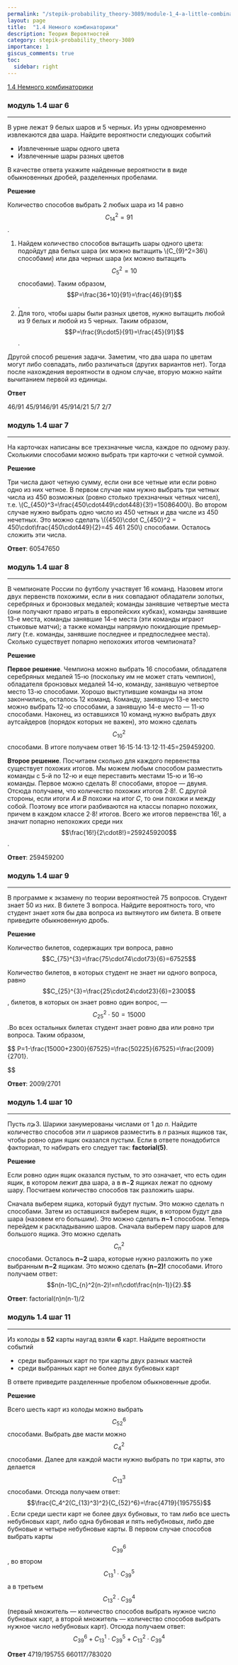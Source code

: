 ```yaml
---
permalink: "/stepik-probability_theory-3089/module-1_4-a-little-combinatorics"
layout: page
title:  "1.4 Немного комбинаторики"
description: Теория Вероятностей
category: stepik-probability_theory-3089
importance: 1
giscus_comments: true
toc:
  sidebar: right
---
```


[1.4 Немного комбинаторики](https://stepik.org/lesson/48661/step/1?unit=26432)

### модуль 1.4 шаг 6

-------------------------------------------------

В урне лежат 9 белых шаров и 5 черных. Из урны одновременно извлекаются два шара. Найдите вероятности следующих событий

* Извлеченные шары одного цвета
* Извлеченные шары разных цветов

В качестве ответа укажите найденные вероятности в виде обыкновенных дробей, разделенных пробелами.

**Решение**

Количество способов выбрать 2 любых шара из 14 равно $$C_{14}^2=91$$.

1) Найдем количество способов вытащить шары одного цвета: подойдут два белых шара (их можно вытащить \\(C_{9}^2=36\\) способами) или два черных шара (их можно вытащить $$C_{5}^2=10$$ способами). Таким образом, $$P=\frac{36+10}{91}=\frac{46}{91}$$.
2) Для того, чтобы шары были разных цветов, нужно вытащить любой из 9 белых и любой из 5 черных.
   Таким образом, $$P=\frac{9\cdot5}{91}=\frac{45}{91}$$.

Другой способ решения задачи. Заметим, что два шара по цветам могут либо совпадать, либо различаться (других вариантов нет). Тогда после нахождения вероятности в одном случае, вторую можно найти вычитанием первой из единицы.

**Ответ**

46/91 45/9146/91 45/914/21 5/7 2/7


### модуль 1.4 шаг 7

-------------------------------------------------

На карточках написаны все трехзначные числа, каждое по одному разу. Сколькими способами можно выбрать три карточки с четной суммой.

**Решение**

Три числа дают четную сумму, если они все четные или если ровно одно из них четное. В первом случае нам нужно выбрать три четных числа из 450 возможных (ровно столько трехзначных четных чисел), т.е. \\(C_{450}^3=\frac{450\cdot449\cdot448}{3!}=15086400\\). Во втором случае нужно выбрать одно число из 450 четных и два числе из 450 нечетных. Это можно сделать \\({450}\cdot C_{450}^2 = 450\cdot\frac{450\cdot449}{2}=45 461 250\\) способами. Осталось сложить эти числа.

**Ответ**: 60547650

### модуль 1.4 шаг 8

-------------------------------------------------

В чемпионате России по футболу участвует 16 команд. Назовем итоги двух первенств похожими, если в них совпадают обладатели золотых, серебряных и бронзовых медалей; команды занявшие четвертые места (они получают право играть в европейских кубках), команды занявшие 13-е места, команды занявшие 14-е места (эти команды играют стыковые матчи); а также команды напрямую покидающие премьер-лигу (т.е. команды, занявшие последнее и предпоследнее места). Сколько существует попарно непохожих итогов чемпионата?

**Решение**

**Первое решение**. Чемпиона можно выбрать 16 способами, обладателя серебряных медалей 15-ю (поскольку им не может стать чемпион), обладателя бронзовых медалей 14-ю, команду, занявшую четвертое место 13-ю способами. Хорошо выступившие команды на этом закончились, осталось 12 команд. Команду, занявшую 13-е место можно выбрать 12-ю способами, а занявшую 14-е место — 11-ю способами. Наконец, из оставшихся 10 команд нужно выбрать двух аутсайдеров (порядок которых не важен), это можно сделать $$C_{10}^2$$ способами. В итоге получаем ответ 16⋅15⋅14⋅13⋅12⋅11⋅45=259459200.

**Второе решение**. Посчитаем сколько для каждого первенства существует похожих итогов. Мы можем любым способом разместить команды с 5-й по 12-ю и еще переставить местами 15-ю и 16-ю команды. Первое можно сделать 8! способами, второе — двумя. Отсюда получаем, что количество похожих итогов 2⋅8!. С другой стороны, если итоги 𝐴 и 𝐵 похожи на итог 𝐶, то они похожи и между собой. Поэтому все итоги разбиваются на классы попарно похожих, причем в каждом классе 2⋅8! итогов. Всего же итогов первенства 16!, а значит попарно непохожих среди них $$\frac{16!}{2\cdot8!}=2592459200$$.

**Ответ**: 259459200


### модуль 1.4 шаг 9

-------------------------------------------------
В программе к экзамену по теории вероятностей 75 вопросов. Студент знает 50 из них. В билете 3 вопроса. Найдите вероятность того, что студент знает хотя бы два вопроса из вытянутого им билета. В ответе приведите обыкновенную дробь.

**Решение**

Количество билетов, содержащих три вопроса, равно $$C_{75}^{3}=\frac{75\cdot74\cdot73}{6}=67525$$

Количество билетов, в которых студент не знает ни одного вопроса, равно $$C_{25}^{3}=\frac{25\cdot24\cdot23}{6}=2300$$, билетов, в которых он знает ровно один вопрос, — $$C_{25}^{2}\cdot{50}=15000$$.Во всех остальных билетах студент знает ровно два или ровно три вопроса. Таким образом,

$$
P=1-\frac{15000+2300}{67525}=\frac{50225}{67525}=\frac{2009}{2701}.

$$

**Ответ**: 2009/2701



### модуль 1.4 шаг 10

-------------------------------------------------

Пусть 𝑛⩾3. Шарики занумерованы числами от 1 до 𝑛. Найдите количество способов эти 𝑛 шариков разместить в 𝑛 разных ящиков так, чтобы ровно один ящик оказался пустым. Если в ответе понадобится факториал, то набирать его следует так: **factorial(5)**.

**Решение**

Если ровно один ящик оказался пустым, то это означает, что есть один ящик, в котором лежит два шара, а в **n**−**2** ящиках лежат по одному шару. Посчитаем количество способов так разложить шары.

Сначала выберем ящика, который будут пустым. Это можно сделать n способами. Затем из оставшихся выберем ящик, в котором будут два шара (назовем его большим). Это можно сделать **n−1** способом. Теперь перейдем к раскладыванию шаров. Сначала выберем пару шаров для большого ящика. Это можно сделать $$C_{n}^2$$ способами. Осталось **n−2** шара, которые нужно разложить по уже выбранным **n−2** ящикам. Это можно сделать **(n−2)!** способами. Итого получаем ответ: $$n(n-1)C_{n}^2(n-2)!=n!\cdot\frac{n(n-1)}{2}.$$

**Ответ**: factorial(n)*n*(n-1)/2


### модуль 1.4 шаг 11

-------------------------------------------------

Из колоды в **52** карты наугад взяли **6** карт. Найдите вероятности событий

* среди выбранных карт по три карты двух разных мастей
* среди выбранных карт не более двух бубновых карт

В ответе приведите разделенные пробелом обыкновенные дроби.

**Решение**

Всего шесть карт из колоды можно выбрать $$C_{52}^6$$ способами.
Выбрать две масти можно $$C_{4}^2$$ способами. Далее для каждой масти нужно выбрать по три карты, это делается $$C_{13}^3$$ способами. Отсюда получаем ответ: $$\frac{C_4^2(C_{13}^3)^2}{C_{52}^6}=\frac{4719}{195755}$$.
Если среди шести карт не более двух бубновых, то там либо все шесть небубновых карт, либо одна бубновая и пять небубновых, либо две бубновые и четыре небубновые карты. В первом случае способов выбрать карты $$C_{39}^6$$, во втором $$C_{13}^1\cdot{C_{39}^5}$$ а в третьем  $$C_{13}^2\cdot{C_{39}^4}$$ (первый множитель — количество способов выбрать нужное число бубновых карт, а второй множитель — количество способов выбрать нужное число небубновых карт). Отсюда получаем ответ: $$C_{39}^6+C_{13}^1\cdot{C_{39}^5}+C_{13}^2\cdot{C_{39}^4}$$

**Ответ**
4719/195755    660117/783020
